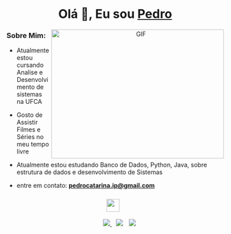 <h1 align="center">Olá 👋, Eu sou <a href="https://github.com/Pedro9185" target="blank">
Pedro</a></h1>




<a target="_blank" align="center">
  <img align="right" top="500" height="300" width="400" alt="GIF" src="https://media.giphy.com/media/SWoSkN6DxTszqIKEqv/giphy.gif">
</a>



### Sobre Mim:

- Atualmente estou cursando Analise e Desenvolvimento de sistemas na UFCA

- Gosto de Assistir Filmes e Séries no meu tempo livre

- Atualmente estou estudando Banco de Dados, Python, Java, sobre estrutura de dados e desenvolvimento de Sistemas 

- entre em contato: **pedrocatarina.ip@gmail.com**



<h3 align ="center"> <img src="https://media.giphy.com/media/iY8CRBdQXODJSCERIr/giphy.gif" width="30" height="30" style="margin-right: 10px;"></h3>

<p align="center">

 <div align ="center"  class="icons-social" style="margin-left: 10px;">
	

 <a style="margin-left: 10px;"  target="_blank" href="https://www.linkedin.com/in/pedro-henrique-21044b254/">
		<img src="https://img.icons8.com/doodle/40/000000/linkedin--v2.png">
</a>
	 
 <a style="margin-left: 10px;" target="_blank" href="https://github.com/Pedro9185" >
		<img src="https://img.icons8.com/doodle/40/000000/github--v1.png"></a>
	 
 <a style="margin-left: 10px;" target="_blank" href="https://www.instagram.com/pedrim.dev/" >
		<img src="https://img.icons8.com/doodle/40/000000/instagram-new--v2.png">		
	</a>
	
</div>		

</p>

